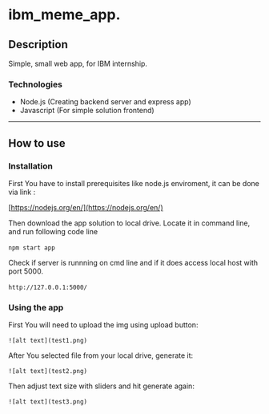 # ibm_meme_app.

## Description
Simple, small web app, for IBM internship.

### Technologies 

- Node.js (Creating backend server and express app)
- Javascript (For simple solution frontend)

---
## How to use



### Installation
First You have to install prerequisites like node.js enviroment, it can be done via link :

[https://nodejs.org/en/](https://nodejs.org/en/)

Then download the app solution to local drive.
Locate it in command line, and run following code line 

`npm start app`

Check if server is runnning on cmd line and if it does access local host with port 5000.

`http://127.0.0.1:5000/`

### Using the app

First You will need to upload the img using upload button:

	![alt text](test1.png)
  
After You selected file from your local drive, generate it: 

	![alt text](test2.png)
  
Then adjust text size with sliders and hit generate again: 

	![alt text](test3.png)

